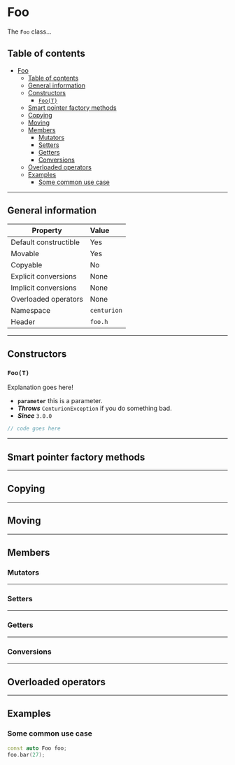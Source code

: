 # Foo

The `Foo` class...

## Table of contents

- [Foo](#foo)
  - [Table of contents](#table-of-contents)
  - [General information](#general-information)
  - [Constructors](#constructors)
    - [`Foo(T)`](#foot)
  - [Smart pointer factory methods](#smart-pointer-factory-methods)
  - [Copying](#copying)
  - [Moving](#moving)
  - [Members](#members)
    - [Mutators](#mutators)
    - [Setters](#setters)
    - [Getters](#getters)
    - [Conversions](#conversions)
  - [Overloaded operators](#overloaded-operators)
  - [Examples](#examples)
    - [Some common use case](#some-common-use-case)

---

## General information

| Property              | Value       |
| --------------------- | :---------- |
| Default constructible | Yes         |
| Movable               | Yes         |
| Copyable              | No          |
| Explicit conversions  | None        |
| Implicit conversions  | None        |
| Overloaded operators  | None        |
| Namespace             | `centurion` |
| Header                | `foo.h`     |

---

## Constructors

### `Foo(T)`

Explanation goes here!

- **`parameter`** this is a parameter.
- ***Throws*** `CenturionException` if you do something bad.
- ***Since*** `3.0.0`

```C++
// code goes here
```

---

## Smart pointer factory methods

---

## Copying

---

## Moving

---

## Members

### Mutators

---

### Setters

---

### Getters

---

### Conversions

---

## Overloaded operators

---

## Examples

### Some common use case

```C++
const auto Foo foo;
foo.bar(27);
```
